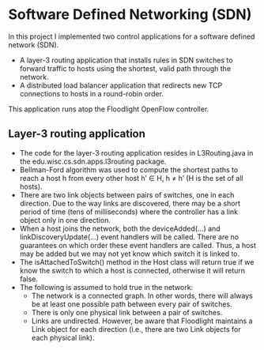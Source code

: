 # Software Defined Networking (SDN)
In this project I implemented two control applications for a software defined network (SDN). 

* A layer-3 routing application that installs rules in SDN switches to forward traffic to hosts using the shortest, valid path through the network. 
* A distributed load balancer application that redirects new TCP connections to hosts in a round-robin order.

This application runs atop the Floodlight OpenFlow controller.

## Layer-3 routing application

* The code for the layer-3 routing application resides in L3Routing.java in the edu.wisc.cs.sdn.apps.l3routing package.
* Bellman-Ford algorithm was used to compute the shortest paths to reach a host h from every other host h’ ∈ H, h ≠ h’ (H  is the set of all hosts).
* There are two link objects between pairs of switches, one in each direction. Due to the way links are discovered, there may be a short period of time (tens of milliseconds) where the controller has a link object only in one direction.
* When a host joins the network, both the deviceAdded(...) and linkDiscoveryUpdate(...) event handlers will be called. There are no guarantees on which order these event handlers are called.  Thus, a host may be added but we may not yet know which switch it is linked to. 
* The isAttachedToSwitch() method in the Host class will return true if we know the switch to which a host is connected, otherwise it will return false. 
* The following is assumed to hold true in the network:
	* The network is a connected graph.  In other words, there will always be at least one possible path between every pair of switches.
	* There is only one physical link between a pair of switches.
	* Links are undirected. However, be aware that Floodlight maintains a Link object for each direction (i.e., there are two Link objects for each physical link).
